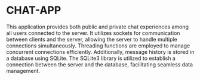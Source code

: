 <h1>CHAT-APP</h1>
This application provides both public and private chat experiences among all users connected to the server. It utilizes sockets for communication between clients and the server, allowing the server to handle multiple connections simultaneously. Threading functions are employed to manage concurrent connections efficiently. Additionally, message history is stored in a database using SQLite. The SQLite3 library is utilized to establish a connection between the server and the database, facilitating seamless data management.
